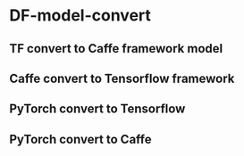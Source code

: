 # DF-model-convert
## TF convert to  Caffe framework model
## Caffe convert to Tensorflow framework
## PyTorch convert to Tensorflow
## PyTorch convert to Caffe
